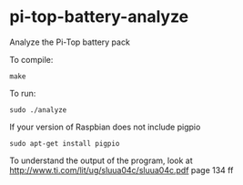 # pi-top-battery-analyze

Analyze the Pi-Top battery pack

To compile:
```
make
```

To run:
```
sudo ./analyze
```

If your version of Raspbian does not include pigpio
```
sudo apt-get install pigpio
```

To understand the output of the program, look at
http://www.ti.com/lit/ug/sluua04c/sluua04c.pdf
page 134 ff
